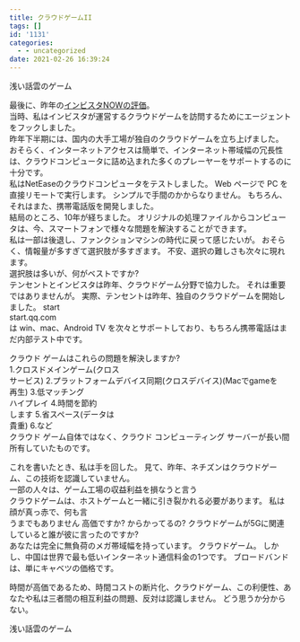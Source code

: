 ```yaml
---
title: クラウドゲームII
tags: []
id: '1131'
categories:
  - - uncategorized
date: 2021-02-26 16:39:24
---
```


浅い話雲のゲーム

最後に、昨年の[インビスタNOWの評価](https://jioushan.top/2020/03/05/nvidia-geforce-now-%e8%af%84%e6%b5%8b/)。  
当時、私はインビスタが運営するクラウドゲームを訪問するためにエージェントをフックしました。  
昨年下半期には、国内の大手工場が独自のクラウドゲームを立ち上げました。  
おそらく、インターネットアクセスは簡単で、インターネット帯域幅の冗長性は、クラウドコンピュータに詰め込まれた多くのプレーヤーをサポートするのに十分です。  
私はNetEaseのクラウドコンピュータをテストしました。 Web ページで PC を直接リモートで実行します。 シンプルで手間のかからなりません。 もちろん、それはまた、携帯電話版を開発しました。  
結局のところ、10年が経ちました。 オリジナルの処理ファイルからコンピュータは、今、スマートフォンで様々な問題を解決することができます。  
私は一部は後退し、ファンクションマシンの時代に戻って感じたいが。 おそらく、情報量が多すぎて選択肢が多すぎます。 不安、選択の難しさも次々に現れます。  
選択肢は多いが、何がベストですか?  
テンセントとインビスタは昨年、クラウドゲーム分野で協力した。 それは重要ではありませんが。 実際、テンセントは昨年、独自のクラウドゲームを開始しました。 start  
start.qq.com  
は win、mac、Android TV を次々とサポートしており、もちろん携帯電話はまだ内部テスト中です。

クラウド ゲームはこれらの問題を解決しますか?  
1.クロスドメインゲーム(クロス  
サービス) 2.プラットフォームデバイス同期(クロスデバイス)(Macでgameを  
再生) 3.低マッチング  
ハイプレイ 4.時間を節約  
します 5.省スペース(データは  
貴重) 6.など  
クラウド ゲーム自体ではなく、クラウド コンピューティング サーバーが長い間所有していたものです。

これを書いたとき、私は手を回した。 見て、昨年、ネチズンはクラウドゲーム、この技術を認識していません。  
一部の人々は、ゲーム工場の収益利益を損なうと言う  
クラウドゲームは、ホストゲームと一緒に引き裂かれる必要があります。 私は顔が真っ赤で、何も言  
うまでもありません 高価ですか? からかってるの? クラウドゲームが5Gに関連していると誰が彼に言ったのですか?  
あなたは完全に無負荷のメガ帯域幅を持っています。 クラウドゲーム。 しかし、中国は世界で最も低いインターネット通信料金の1つです。 ブロードバンドは、単にキャベツの価格です。

時間が高価であるため、時間コストの断片化、クラウドゲーム、この利便性、あなたや私は三者間の相互利益の問題、反対は認識しません。 どう思うか分からない。

浅い話雲のゲーム